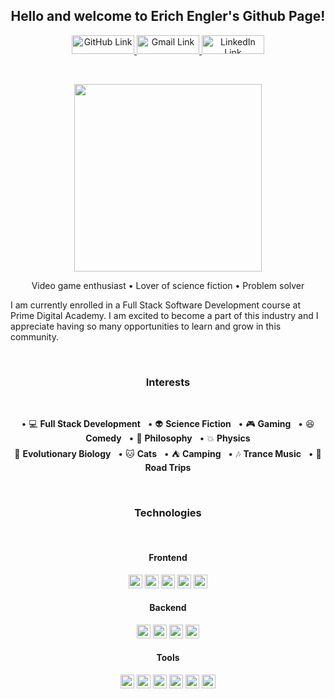 <!--------------------- Introduction ---------------------->
<h2 align="center">Hello and welcome to Erich Engler's Github Page!</h2>

<!--------------------- Social Links ---------------------->
<p align="center">
    <a href="https://github.com/erichengler" target="_blank" rel="noopener noreferrer">
      <img alt="GitHub Link" title="GitHub Link" src="https://img.shields.io/badge/github-%23121011.svg?style=for-the-badge&logo=github&logoColor=white" height="30px" width="100px"/>
    </a>
    <a href="mailto:erichjohnengler@gmail.com" target="_blank" rel="noopener noreferrer">
      <img alt="Gmail Link" title="Gmail Link" src="https://img.shields.io/badge/Gmail-D14836?style=for-the-badge&logo=gmail&logoColor=white" height="30px" width="100px"/>
    </a>
    <a href="https://www.linkedin.com/in/erichengler/" target="_blank" rel="noopener noreferrer">
      <img alt="LinkedIn Link" title="LinkedIn Link" src="https://img.shields.io/badge/linkedin-%230077B5.svg?style=for-the-badge&logo=linkedin&logoColor=white" height="30px" width="100px"/>
    </a>
</p>
<br />
<!--------------------- Image ---------------------->
<p align="center">
    <img src="https://images-wixmp-ed30a86b8c4ca887773594c2.wixmp.com/f/3c49b196-7b63-404c-9ab6-d93f5be93b0a/d91xm9v-91fd0818-9d6b-48f0-b803-88268ad64de2.jpg?token=eyJ0eXAiOiJKV1QiLCJhbGciOiJIUzI1NiJ9.eyJzdWIiOiJ1cm46YXBwOjdlMGQxODg5ODIyNjQzNzNhNWYwZDQxNWVhMGQyNmUwIiwiaXNzIjoidXJuOmFwcDo3ZTBkMTg4OTgyMjY0MzczYTVmMGQ0MTVlYTBkMjZlMCIsIm9iaiI6W1t7InBhdGgiOiJcL2ZcLzNjNDliMTk2LTdiNjMtNDA0Yy05YWI2LWQ5M2Y1YmU5M2IwYVwvZDkxeG05di05MWZkMDgxOC05ZDZiLTQ4ZjAtYjgwMy04ODI2OGFkNjRkZTIuanBnIn1dXSwiYXVkIjpbInVybjpzZXJ2aWNlOmZpbGUuZG93bmxvYWQiXX0.NNniqWSRhljHyz4s3fJBvTF7zOG80PwjHjeOOM9RQ7I" height="300px">
</p>
<!--------------------- About Me ---------------------->
<p align="center">
Video game enthusiast • Lover of science fiction • Problem solver 

I am currently enrolled in a Full Stack Software Development course at Prime Digital Academy. I am excited to become a part of this industry and I appreciate having so many opportunities to learn and grow in this community.
</p>
<br />
<!--------------------- Various Interests ---------------------->
<h3 align="center">Interests</h3>
<br />
<p align="center">
    &bull; 💻 <b>Full Stack Development</b> &nbsp;&nbsp;&bull; 👽 <b>Science Fiction</b> &nbsp;&nbsp;&bull; 🎮 <b>Gaming</b> &nbsp;&nbsp;&bull; 😆 <b>Comedy</b> &nbsp;&nbsp;&bull; 🙈 <b>Philosophy</b> &nbsp;&nbsp;&bull; 💥 <b>Physics</b> <br /> 🐒 <b>Evolutionary Biology</b> &nbsp;&nbsp;&bull; 🐱 <b>Cats</b> &nbsp;&nbsp;&bull; ⛺ <b>Camping</b> &nbsp;&nbsp;&bull; 🎶 <b>Trance Music</b> &nbsp;&nbsp;&bull; 🚙 <b>Road Trips</b>
</p>
<br />
<!--------------------- Technologies ---------------------->
<h3 align="center">Technologies</h3>
<br />
<!--------------------- Frontend ---------------------->
<h4 align="center">Frontend</h4>
<p align="center">
    <img src="https://img.shields.io/badge/JavaScript-323330?style=plastic&logo=javascript&logoColor=F7DF1E" height="22px"/>
    <img src="https://img.shields.io/badge/React-20232A?style=plastic&logo=react&logoColor=61DAFB" height="22px"/>
    <img src="https://img.shields.io/badge/Redux-593D88?style=plastic&logo=redux&logoColor=white" height="22px"/>
    <img src="https://img.shields.io/badge/React_Router-CA4225?style=plastic&logo=react-router&logoColor=white" height="22px"/>
    <img src="https://img.shields.io/badge/Material--UI-0081CB?style=plastic&logo=material-ui&logoColor=white" height="22px"/>
</p>
<!--------------------- Backend ---------------------->
<h4 align="center">Backend</h4>
<p align="center">
    <img src="https://img.shields.io/badge/Node.js-339933?style=plastic&logo=nodedotjs&logoColor=white" height="22px"/>
    <img src="https://img.shields.io/badge/Express.js-000000?style=plastic&logo=express&logoColor=white" height="22px"/>
    <img src="https://img.shields.io/badge/PostgreSQL-316192?style=plastic&logo=postgresql&logoColor=white" height="22px"/>
    <img src="https://img.shields.io/badge/npm-CB3837?style=plastic&logo=npm&logoColor=white" height="22px"/>
</p>
<!--------------------- Tools ---------------------->
<h4 align="center">Tools</h4>
<p align="center">
    <img src="https://img.shields.io/badge/GitHub-100000?style=plastic&logo=github&logoColor=white" height="22px"/>
    <img src="https://img.shields.io/badge/Visual_Studio_Code-0078D4?style=plastic&logo=visual%20studio%20code&logoColor=white" height="22px"/>
    <img src="https://img.shields.io/badge/GIT-E44C30?style=plastic&logo=git&logoColor=white" height="22px"/>
    <img src="https://img.shields.io/badge/Heroku-430098?style=plastic&logo=heroku&logoColor=white" height="22px"/>
    <img src="https://img.shields.io/badge/Postman-FF6C37?style=plastic&logo=Postman&logoColor=white" height="22px"/>
    <img src="https://img.shields.io/badge/Slack-4A154B?style=plastic&logo=slack&logoColor=white" height="22px"/>
<p>
